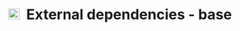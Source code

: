 # <img src="https://king.nuigalway.ie/cobratoolbox/img/icon_base.png" height="22px">&nbsp;&nbsp;External dependencies - base
